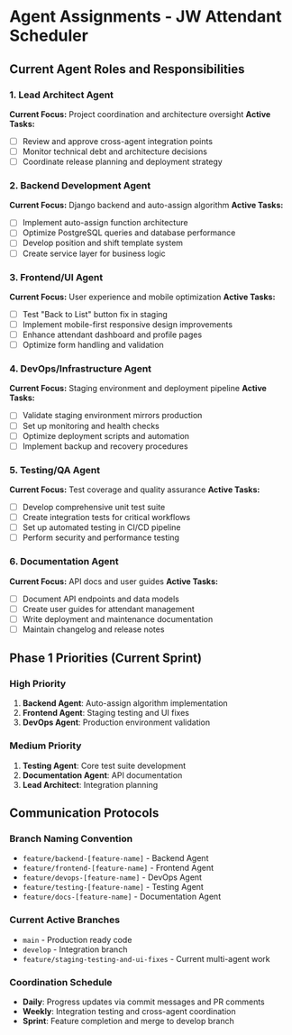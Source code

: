 # Agent Assignments - JW Attendant Scheduler

## Current Agent Roles and Responsibilities

### 1. Lead Architect Agent
**Current Focus:** Project coordination and architecture oversight
**Active Tasks:**
- [ ] Review and approve cross-agent integration points
- [ ] Monitor technical debt and architecture decisions
- [ ] Coordinate release planning and deployment strategy

### 2. Backend Development Agent  
**Current Focus:** Django backend and auto-assign algorithm
**Active Tasks:**
- [ ] Implement auto-assign function architecture
- [ ] Optimize PostgreSQL queries and database performance
- [ ] Develop position and shift template system
- [ ] Create service layer for business logic

### 3. Frontend/UI Agent
**Current Focus:** User experience and mobile optimization
**Active Tasks:**
- [ ] Test "Back to List" button fix in staging
- [ ] Implement mobile-first responsive design improvements
- [ ] Enhance attendant dashboard and profile pages
- [ ] Optimize form handling and validation

### 4. DevOps/Infrastructure Agent
**Current Focus:** Staging environment and deployment pipeline
**Active Tasks:**
- [ ] Validate staging environment mirrors production
- [ ] Set up monitoring and health checks
- [ ] Optimize deployment scripts and automation
- [ ] Implement backup and recovery procedures

### 5. Testing/QA Agent
**Current Focus:** Test coverage and quality assurance
**Active Tasks:**
- [ ] Develop comprehensive unit test suite
- [ ] Create integration tests for critical workflows
- [ ] Set up automated testing in CI/CD pipeline
- [ ] Perform security and performance testing

### 6. Documentation Agent
**Current Focus:** API docs and user guides
**Active Tasks:**
- [ ] Document API endpoints and data models
- [ ] Create user guides for attendant management
- [ ] Write deployment and maintenance documentation
- [ ] Maintain changelog and release notes

## Phase 1 Priorities (Current Sprint)

### High Priority
1. **Backend Agent**: Auto-assign algorithm implementation
2. **Frontend Agent**: Staging testing and UI fixes
3. **DevOps Agent**: Production environment validation

### Medium Priority
1. **Testing Agent**: Core test suite development
2. **Documentation Agent**: API documentation
3. **Lead Architect**: Integration planning

## Communication Protocols

### Branch Naming Convention
- `feature/backend-[feature-name]` - Backend Agent
- `feature/frontend-[feature-name]` - Frontend Agent  
- `feature/devops-[feature-name]` - DevOps Agent
- `feature/testing-[feature-name]` - Testing Agent
- `feature/docs-[feature-name]` - Documentation Agent

### Current Active Branches
- `main` - Production ready code
- `develop` - Integration branch
- `feature/staging-testing-and-ui-fixes` - Current multi-agent work

### Coordination Schedule
- **Daily**: Progress updates via commit messages and PR comments
- **Weekly**: Integration testing and cross-agent coordination
- **Sprint**: Feature completion and merge to develop branch
